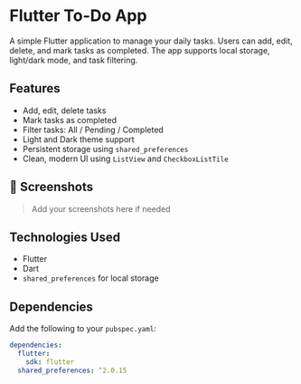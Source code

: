 # Flutter To-Do App

A simple Flutter application to manage your daily tasks. Users can add, edit, delete, and mark tasks as completed. The app supports local storage, light/dark mode, and task filtering.

## Features

- Add, edit, delete tasks
- Mark tasks as completed
- Filter tasks: All / Pending / Completed
- Light and Dark theme support
- Persistent storage using `shared_preferences`
- Clean, modern UI using `ListView` and `CheckboxListTile`

## 📱 Screenshots

> Add your screenshots here if needed

## Technologies Used

- Flutter
- Dart
- `shared_preferences` for local storage

## Dependencies

Add the following to your `pubspec.yaml`:

```yaml
dependencies:
  flutter:
    sdk: flutter
  shared_preferences: ^2.0.15
